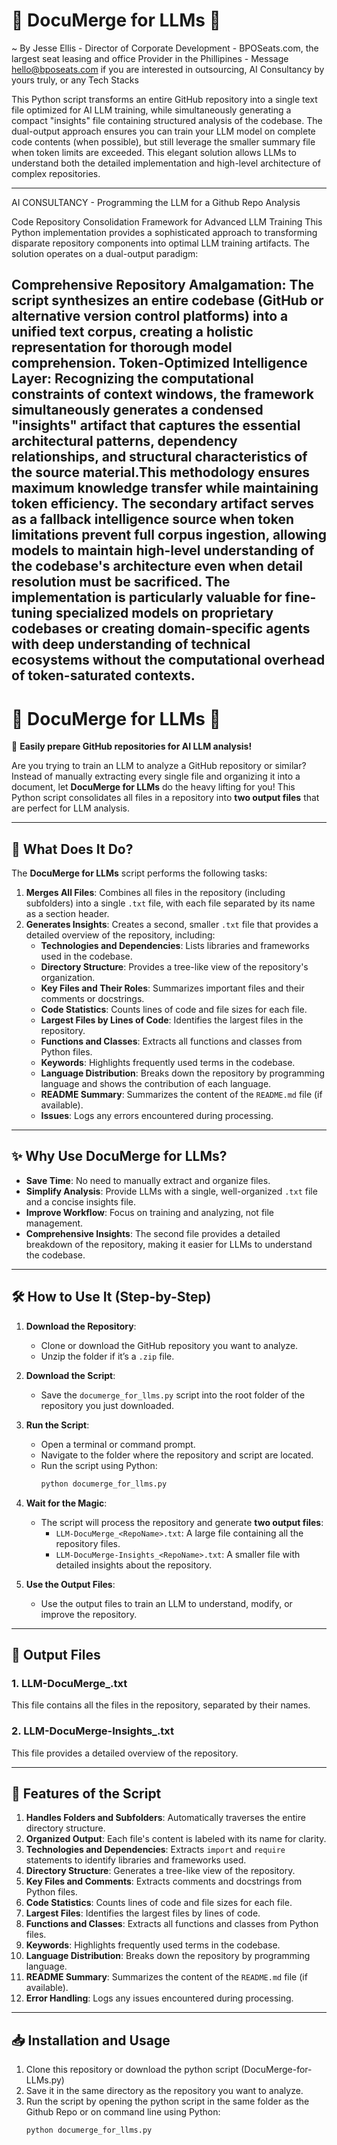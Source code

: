 # 🌟 DocuMerge for LLMs 🌟

 ~ By Jesse Ellis - Director of Corporate Development - BPOSeats.com, the largest seat leasing and office Provider in the Phillipines - Message hello@bposeats.com if you are interested in outsourcing, AI Consultancy by yours truly, or any Tech Stacks

This Python script transforms an entire GitHub repository into a single text file optimized for AI LLM training, while simultaneously generating a compact "insights" file containing structured analysis of the codebase. The dual-output approach ensures you can train your LLM model on complete code contents (when possible), but still leverage the smaller summary file when token limits are exceeded. This elegant solution allows LLMs to understand both the detailed implementation and high-level architecture of complex repositories.

------------
AI CONSULTANCY - Programming the LLM for a Github Repo Analysis

Code Repository Consolidation Framework for Advanced LLM Training
This Python implementation provides a sophisticated approach to transforming disparate repository components into optimal LLM training artifacts. The solution operates on a dual-output paradigm:

Comprehensive Repository Amalgamation: The script synthesizes an entire codebase (GitHub or alternative version control platforms) into a unified text corpus, creating a holistic representation for thorough model comprehension.
Token-Optimized Intelligence Layer: Recognizing the computational constraints of context windows, the framework simultaneously generates a condensed "insights" artifact that captures the essential architectural patterns, dependency relationships, and structural characteristics of the source material.This methodology ensures maximum knowledge transfer while maintaining token efficiency. The secondary artifact serves as a fallback intelligence source when token limitations prevent full corpus ingestion, allowing models to maintain high-level understanding of the codebase's architecture even when detail resolution must be sacrificed.
The implementation is particularly valuable for fine-tuning specialized models on proprietary codebases or creating domain-specific agents with deep understanding of technical ecosystems without the computational overhead of token-saturated contexts.
--------------

# 🌟 DocuMerge for LLMs 🌟

🚀 **Easily prepare GitHub repositories for AI LLM analysis!**

Are you trying to train an LLM to analyze a GitHub repository or similar? Instead of manually extracting every single file and organizing it into a document, let **DocuMerge for LLMs** do the heavy lifting for you! This Python script consolidates all files in a repository into **two output files** that are perfect for LLM analysis.

---

## 🧠 What Does It Do?

The **DocuMerge for LLMs** script performs the following tasks:

1. **Merges All Files**: Combines all files in the repository (including subfolders) into a single `.txt` file, with each file separated by its name as a section header.
2. **Generates Insights**: Creates a second, smaller `.txt` file that provides a detailed overview of the repository, including:
   - **Technologies and Dependencies**: Lists libraries and frameworks used in the codebase.
   - **Directory Structure**: Provides a tree-like view of the repository's organization.
   - **Key Files and Their Roles**: Summarizes important files and their comments or docstrings.
   - **Code Statistics**: Counts lines of code and file sizes for each file.
   - **Largest Files by Lines of Code**: Identifies the largest files in the repository.
   - **Functions and Classes**: Extracts all functions and classes from Python files.
   - **Keywords**: Highlights frequently used terms in the codebase.
   - **Language Distribution**: Breaks down the repository by programming language and shows the contribution of each language.
   - **README Summary**: Summarizes the content of the `README.md` file (if available).
   - **Issues**: Logs any errors encountered during processing.

---

## ✨ Why Use DocuMerge for LLMs?

- **Save Time**: No need to manually extract and organize files.
- **Simplify Analysis**: Provide LLMs with a single, well-organized `.txt` file and a concise insights file.
- **Improve Workflow**: Focus on training and analyzing, not file management.
- **Comprehensive Insights**: The second file provides a detailed breakdown of the repository, making it easier for LLMs to understand the codebase.

---

## 🛠️ How to Use It (Step-by-Step)

1. **Download the Repository**:
   - Clone or download the GitHub repository you want to analyze.
   - Unzip the folder if it’s a `.zip` file.

2. **Download the Script**:
   - Save the `documerge_for_llms.py` script into the root folder of the repository you just downloaded.

3. **Run the Script**:
   - Open a terminal or command prompt.
   - Navigate to the folder where the repository and script are located.
   - Run the script using Python:
     ```bash
     python documerge_for_llms.py
     ```

4. **Wait for the Magic**:
   - The script will process the repository and generate **two output files**:
     - `LLM-DocuMerge_<RepoName>.txt`: A large file containing all the repository files.
     - `LLM-DocuMerge-Insights_<RepoName>.txt`: A smaller file with detailed insights about the repository.

5. **Use the Output Files**:
   - Use the output files to train an LLM to understand, modify, or improve the repository.

---

## 📜 Output Files

### 1. **LLM-DocuMerge_<RepoName>.txt**
This file contains all the files in the repository, separated by their names. 


### 2. **LLM-DocuMerge-Insights_<RepoName>.txt**
This file provides a detailed overview of the repository. 


---

## 🎉 Features of the Script

1. **Handles Folders and Subfolders**: Automatically traverses the entire directory structure.
2. **Organized Output**: Each file's content is labeled with its name for clarity.
3. **Technologies and Dependencies**: Extracts `import` and `require` statements to identify libraries and frameworks used.
4. **Directory Structure**: Generates a tree-like view of the repository.
5. **Key Files and Comments**: Extracts comments and docstrings from Python files.
6. **Code Statistics**: Counts lines of code and file sizes for each file.
7. **Largest Files**: Identifies the largest files by lines of code.
8. **Functions and Classes**: Extracts all functions and classes from Python files.
9. **Keywords**: Highlights frequently used terms in the codebase.
10. **Language Distribution**: Breaks down the repository by programming language.
11. **README Summary**: Summarizes the content of the `README.md` file (if available).
12. **Error Handling**: Logs any issues encountered during processing.

---

## 📥 Installation and Usage

1. Clone this repository or download the python script (DocuMerge-for-LLMs.py)
2. Save it in the same directory as the repository you want to analyze.
3. Run the script by opening the python script in the same folder as the Github Repo or on command line using Python:
   ```bash
   python documerge_for_llms.py
